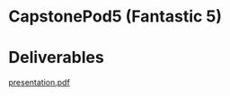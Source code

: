 # CapstonePod5 (Fantastic 5)

# Deliverables
[presentation.pdf](https://github.com/raguilarsoriano/CapstonePod5/files/10886040/presentation.pdf)
